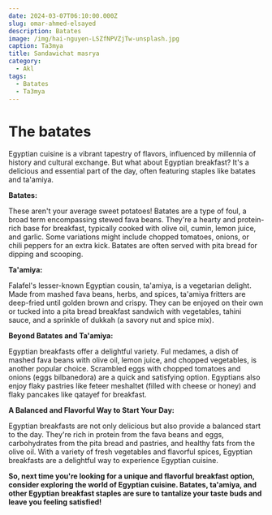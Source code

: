 ```yaml
---
date: 2024-03-07T06:10:00.000Z
slug: omar-ahmed-elsayed
description: Batates
image: /img/hai-nguyen-LSZfNPVZjTw-unsplash.jpg
caption: Ta3mya
title: Sandawichat masrya
category:
  - Akl
tags:
  - Batates
  - Ta3mya
---
```


# The batates

Egyptian cuisine is a vibrant tapestry of flavors, influenced by millennia of history and cultural exchange. But what about Egyptian breakfast? It's a delicious and essential part of the day, often featuring staples like batates and ta'amiya.

**Batates:**

These aren't your average sweet potatoes! Batates are a type of foul, a broad term encompassing stewed fava beans. They're a hearty and protein-rich base for breakfast, typically cooked with olive oil, cumin, lemon juice, and garlic. Some variations might include chopped tomatoes, onions, or chili peppers for an extra kick. Batates are often served with pita bread for dipping and scooping.

**Ta'amiya:**

Falafel's lesser-known Egyptian cousin, ta'amiya, is a vegetarian delight. Made from mashed fava beans, herbs, and spices, ta'amiya fritters are deep-fried until golden brown and crispy. They can be enjoyed on their own or tucked into a pita bread breakfast sandwich with vegetables, tahini sauce, and a sprinkle of dukkah (a savory nut and spice mix).

**Beyond Batates and Ta'amiya:**

Egyptian breakfasts offer a delightful variety. Ful medames, a dish of mashed fava beans with olive oil, lemon juice, and chopped vegetables, is another popular choice. Scrambled eggs with chopped tomatoes and onions (eggs bilbanedora) are a quick and satisfying option. Egyptians also enjoy flaky pastries like feteer meshaltet (filled with cheese or honey) and flaky pancakes like qatayef for breakfast.

**A Balanced and Flavorful Way to Start Your Day:**

Egyptian breakfasts are not only delicious but also provide a balanced start to the day. They're rich in protein from the fava beans and eggs, carbohydrates from the pita bread and pastries, and healthy fats from the olive oil. With a variety of fresh vegetables and flavorful spices, Egyptian breakfasts are a delightful way to experience Egyptian cuisine.

**So, next time you're looking for a unique and flavorful breakfast option, consider exploring the world of Egyptian cuisine. Batates, ta'amiya, and other Egyptian breakfast staples are sure to tantalize your taste buds and leave you feeling satisfied!**
